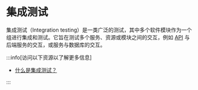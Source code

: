 # 集成测试

集成测试（Integration testing）是一类广泛的测试，其中多个软件模块作为一个组进行集成和测试。它旨在测试多个服务、资源或模块之间的交互，例如 [API](../apis/index.md) 与后端服务的交互，或服务与数据库的交互。

:::info[访问以下资源以了解更多信息]

- [什么是集成测试？](https://www.guru99.com/integration-testing.html)

:::

